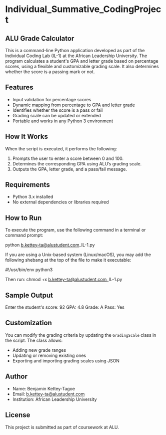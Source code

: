 # Individual_Summative_CodingProject

## ALU Grade Calculator

This is a command-line Python application developed as part of the Individual Coding Lab (IL-1) at the African Leadership University. The program calculates a student's GPA and letter grade based on percentage scores, using a flexible and customizable grading scale. It also determines whether the score is a passing mark or not.

## Features

- Input validation for percentage scores
- Dynamic mapping from percentage to GPA and letter grade
- Identifies whether the score is a pass or fail
- Grading scale can be updated or extended
- Portable and works in any Python 3 environment

## How It Works

When the script is executed, it performs the following:

1. Prompts the user to enter a score between 0 and 100.
2. Determines the corresponding GPA using ALU’s grading scale.
3. Outputs the GPA, letter grade, and a pass/fail message.

## Requirements

- Python 3.x installed
- No external dependencies or libraries required

## How to Run

To execute the program, use the following command in a terminal or command prompt:

python b.kettey-ta@alustudent.com\_IL-1.py

If you are using a Unix-based system (Linux/macOS), you may add the following shebang at the top of the file to make it executable:



#!/usr/bin/env python3

Then run:
chmod +x b.kettey-ta@alustudent.com\_IL-1.py

## Sample Output

Enter the student's score: 92
GPA: 4.8
Grade: A
Pass: Yes

## Customization

You can modify the grading criteria by updating the `GradingScale` class in the script. The class allows:

- Adding new grade ranges
- Updating or removing existing ones
- Exporting and importing grading scales using JSON

## Author

- Name: Benjamin Kettey-Tagoe  
- Email: b.kettey-ta@alustudent.com  
- Institution: African Leadership University  

## License

This project is submitted as part of coursework at ALU.
